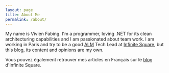 ```yaml
---
layout: page
title: About Me
permalink: /about/
---
```


My name is Vivien Fabing. I'm a programmer, loving .NET for its clean architecturing capabilities and I am passionated about team work.
I am working in Paris and try to be a good [ALM](https://en.wikipedia.org/wiki/Application_lifecycle_management) Tech Lead at [Infinite Square](https://infinitesquare.com/), but this blog, its content and opinions are my own.

Vous pouvez également retrouver mes articles en Français sur le [blog](https://blogs.infinitesquare.com/users/vfabing) d'Infinite Square.